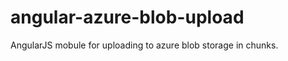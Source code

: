 angular-azure-blob-upload
=========================

AngularJS mobule for uploading to azure blob storage in chunks.
